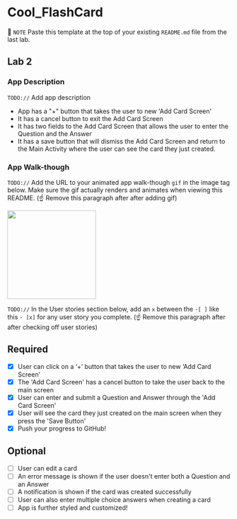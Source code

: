 # Cool_FlashCard
📝 `NOTE` Paste this template at the top of your existing `README.md` file from the last lab.

## Lab 2

### App Description
`TODO://` Add app description
- App has a "+" button that takes the user to new 'Add Card Screen'
- It has a cancel button to exit the Add Card Screen
- It has two fields to the Add Card Screen that allows the user to enter the Question and the Answer
- It has a save button that will dismiss the Add Card Screen and return to the Main Activity where the user can see the card they just created.


### App Walk-though
`TODO://` Add the URL to your animated app walk-though `gif` in the image tag below. Make sure the gif actually renders and animates when viewing this README. (☝️ Remove this paragraph after after adding gif)

<img src="https://recordit.co/GVe3WAm3tQ" width=200><br>

`TODO://` In the User stories section below, add an `x` between the `-[ ]` like this `- [x]` for any user story you complete. (☝️ Remove this paragraph after after checking off user stories)

## Required
- [x] User can click on a ‘+’ button that takes the user to new ‘Add Card Screen’
- [x] The 'Add Card Screen' has a cancel button to take the user back to the main screen
- [x] User can enter and submit a Question and Answer through the 'Add Card Screen'
- [x] User will see the card they just created on the main screen when they press the 'Save Button'
- [x] Push your progress to GitHub!

## Optional
- [ ] User can edit a card
- [ ] An error message is shown if the user doesn't enter both a Question and an Answer
- [ ] A notification is shown if the card was created successfully
- [ ] User can also enter multiple choice answers when creating a card
- [ ] App is further styled and customized!
